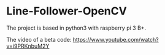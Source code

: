 # Line-Follower-OpenCV

The project is based in python3 with raspberry pi 3 B+.

The video of a beta code:
https://www.youtube.com/watch?v=i9PRKnbuM2Y


